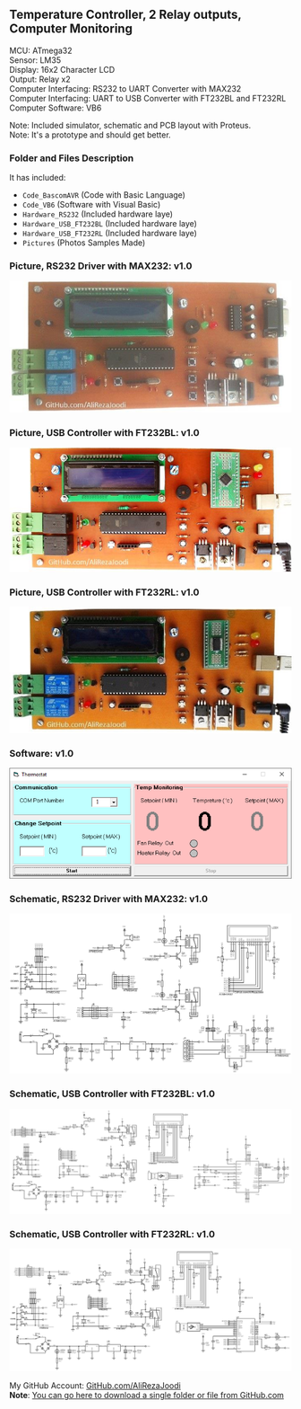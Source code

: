 ## Temperature Controller, 2 Relay outputs, Computer Monitoring
  
MCU:        		ATmega32  
Sensor:     		LM35  
Display:    		16x2 Character LCD  
Output:			Relay x2  
Computer Interfacing:	RS232 to UART Converter with MAX232  
Computer Interfacing:	UART to USB Converter with FT232BL and FT232RL  
Computer Software:	VB6  

Note: Included simulator, schematic and PCB layout with Proteus.  
Note: It's a prototype and should get better.  

### Folder and Files Description
It has included:
- `Code_BascomAVR` (Code with Basic Language)
- `Code_VB6` (Software with Visual Basic)
- `Hardware_RS232` (Included hardware laye)
- `Hardware_USB_FT232BL` (Included hardware laye)
- `Hardware_USB_FT232RL` (Included hardware laye)
- `Pictures` (Photos Samples Made)

### Picture, RS232 Driver with MAX232: v1.0
![](Pictures/RS232_v1.0.jpg)

### Picture, USB Controller with FT232BL: v1.0
![](Pictures/USB_FT232BL_v1.0.jpg)

### Picture, USB Controller with FT232RL: v1.0
![](Pictures/USB_FT232RL_v1.0.jpg)

### Software: v1.0
![](Code_VB6/v1.0.png)

### Schematic, RS232 Driver with MAX232: v1.0
![](Hardware_RS232/v1.0.png)

### Schematic, USB Controller with FT232BL: v1.0
![](Hardware_USB_FT232BL/v1.0.png)

### Schematic, USB Controller with FT232RL: v1.0
![](Hardware_USB_FT232RL/v1.0.png)


My GitHub Account: [GitHub.com/AliRezaJoodi](https://github.com/AliRezaJoodi)  
**Note**: [You can go here to download a single folder or file from GitHub.com](https://minhaskamal.github.io/DownGit/#/home)
